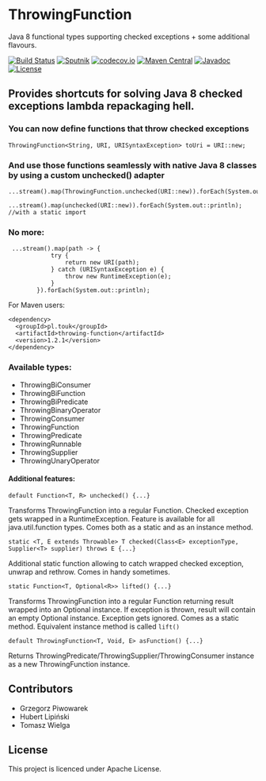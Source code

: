 # ThrowingFunction
Java 8 functional types supporting checked exceptions + some additional flavours.

[![Build Status](https://travis-ci.org/TouK/ThrowingFunction.svg?branch=master)](https://travis-ci.org/TouK/ThrowingFunction)
[![Sputnik](https://sputnik.touk.pl/conf/badge)](https://sputnik.touk.pl/app#/builds/TouK/ThrowingFunction)
[![codecov.io](https://codecov.io/github/TouK/ThrowingFunction/coverage.svg?branch=master)](https://codecov.io/github/TouK/ThrowingFunction?branch=master)
[![Maven Central](https://maven-badges.herokuapp.com/maven-central/pl.touk/throwing-function/badge.svg)](https://maven-badges.herokuapp.com/maven-central/pl.touk/throwing-function)
[![Javadoc](https://javadoc-emblem.rhcloud.com/doc/pl.touk/throwing-function/badge.svg)](http://www.javadoc.io/doc/pl.touk/throwing-function)
[![License](http://img.shields.io/:license-apache-blue.svg)](http://www.apache.org/licenses/LICENSE-2.0.html)

## Provides shortcuts for solving Java 8 checked exceptions lambda repackaging hell.

### You can now define functions that throw checked exceptions
    ThrowingFunction<String, URI, URISyntaxException> toUri = URI::new;

### And use those functions seamlessly with native Java 8 classes by using a custom unchecked() adapter

    ...stream().map(ThrowingFunction.unchecked(URI::new)).forEach(System.out::println);

    ...stream().map(unchecked(URI::new)).forEach(System.out::println); //with a static import

### No more:

     ...stream().map(path -> {
                try {
                    return new URI(path);
                } catch (URISyntaxException e) {
                    throw new RuntimeException(e);
                }
            }).forEach(System.out::println);


For Maven users:

    <dependency>
      <groupId>pl.touk</groupId>
      <artifactId>throwing-function</artifactId>
      <version>1.2.1</version>
    </dependency>
    
### Available types:

+ ThrowingBiConsumer
+ ThrowingBiFunction
+ ThrowingBiPredicate
+ ThrowingBinaryOperator
+ ThrowingConsumer
+ ThrowingFunction
+ ThrowingPredicate
+ ThrowingRunnable
+ ThrowingSupplier
+ ThrowingUnaryOperator


#### Additional features:

    default Function<T, R> unchecked() {...}
Transforms ThrowingFunction into a regular Function. Checked exception gets wrapped in a RuntimeException. 
Feature is available for all java.util.function types. Comes both as a static and as an instance method.

    static <T, E extends Throwable> T checked(Class<E> exceptionType, Supplier<T> supplier) throws E {...}
Additional static function allowing to catch wrapped checked exception, unwrap and rethrow. Comes in handy sometimes.

    static Function<T, Optional<R>> lifted() {...}
Transforms ThrowingFunction into a regular Function returning result wrapped into an Optional instance. If exception 
is thrown, result will contain an empty Optional instance. Exception gets ignored. Comes as a static method. Equivalent instance method is called `lift()`

    default ThrowingFunction<T, Void, E> asFunction() {...}
Returns ThrowingPredicate/ThrowingSupplier/ThrowingConsumer instance as a new ThrowingFunction instance.

## Contributors

- Grzegorz Piwowarek
- Hubert Lipiński
- Tomasz Wielga

## License

This project is licenced under Apache License.
    


